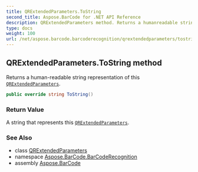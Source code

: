 ```yaml
---
title: QRExtendedParameters.ToString
second_title: Aspose.BarCode for .NET API Reference
description: QRExtendedParameters method. Returns a humanreadable string representation of this QRExtendedParameters
type: docs
weight: 100
url: /net/aspose.barcode.barcoderecognition/qrextendedparameters/tostring/
---
```

## QRExtendedParameters.ToString method

Returns a human-readable string representation of this [`QRExtendedParameters`](../).

```csharp
public override string ToString()
```

### Return Value

A string that represents this [`QRExtendedParameters`](../).

### See Also

* class [QRExtendedParameters](../)
* namespace [Aspose.BarCode.BarCodeRecognition](../../../aspose.barcode.barcoderecognition/)
* assembly [Aspose.BarCode](../../../)


